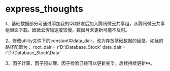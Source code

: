 # express_thoughts

1、基础数据部分可通过添加我的QQ好友后加入腾讯微云共享组，从腾讯微云共享组里面下载。因微云传输速度较慢，数据月末更新可能不及时。

2、修改utility文件下的constant中data_dair，改为存放基础数据的目录。如我的路径配置为：
    root_dair = r'D:\Database_Stock'
    data_dair = r'D:\Database_Stock\Data'

3、因子计算、因子预处理、因子检验已经可以更新完毕。后续持续更新中。

